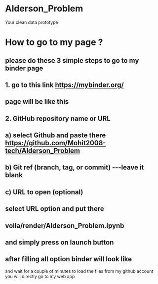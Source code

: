 # Alderson_Problem
Your clean data prototype
# How to go to my page ?
## please do these 3 simple steps to go to my binder page
## 1.  go to this link    https://mybinder.org/
   ## page will be like this
## 2.  GitHub repository name or URL    
##       a) select Github and paste there https://github.com/Mohit2008-tech/Alderson_Problem
##       b) Git ref (branch, tag, or commit)   ---leave it blank
##       c) URL to open (optional) 
##             select URL option and put there 
##             voila/render/Alderson_Problem.ipynb
##            and simply press on launch button
## after filling all option binder will look like 
   
and wait for a couple of minutes to load the files from my github account
you will directly go to my web app 
